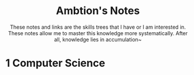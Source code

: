 # <center class="notes_title"> Ambtion's Notes </center>

<center class="notes_description">
These notes and links are the skills trees that I have or I am interested in. These notes allow me to master this knowledge more systematically. After all, knowledge lies in accumulation~
</center>

# 1 Computer Science


